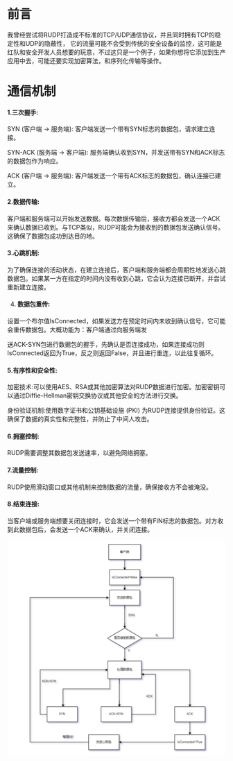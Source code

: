 # 前言

我曾经尝试将RUDP打造成不标准的TCP/UDP通信协议，并且同时拥有TCP的稳定性和UDP的隐蔽性， 它的流量可能不会受到传统的安全设备的监控，这可能是红队和安全开发人员想要的玩意，不过这只是一个例子，如果你想将它添加到生产应用中去，可能还要实现加密算法，和序列化传输等操作。

# 通信机制

#### 1.三次握手:

SYN (客户端 -> 服务端): 客户端发送一个带有SYN标志的数据包，请求建立连接。

SYN-ACK (服务端 -> 客户端): 服务端确认收到SYN，并发送带有SYN和ACK标志的数据包作为响应。

ACK (客户端 -> 服务端): 客户端发送一个带有ACK标志的数据包，确认连接已建立。

#### 2.数据传输:

客户端和服务端可以开始发送数据。每次数据传输后，接收方都会发送一个ACK来确认数据已收到。与TCP类似，RUDP可能会为接收到的数据包发送确认信号。这确保了数据包成功到达目的地。

#### 3.心跳机制:

为了确保连接的活动状态，在建立连接后，客户端和服务端都会周期性地发送心跳数据包。如果某一方在指定的时间内没有收到心跳，它会认为连接已断开，并尝试重新建立连接。

4. #### 数据包重传:

设置一个布尔值IsConnected，如果发送方在预定时间内未收到确认信号，它可能会重传数据包。大概功能为：客户端通过向服务端发

送ACK-SYN包进行数据包的握手，先确认是否连接成功，如果连接成功则IsConnected返回为True，反之则返回False，并且进行重连，以此往复循环。

#### 5.有序性和安全性:

加密技术:可以使用AES、RSA或其他加密算法对RUDP数据进行加密。加密密钥可以通过Diffie-Hellman密钥交换协议或其他安全的方法进行交换。

身份验证机制:使用数字证书和公钥基础设施 (PKI) 为RUDP连接提供身份验证。这确保了数据的真实性和完整性，并防止了中间人攻击。

#### 6.拥塞控制:

RUDP需要调整其数据包发送速率，以避免网络拥塞。

#### 7.流量控制:

RUDP使用滑动窗口或其他机制来控制数据的流量，确保接收方不会被淹没。

#### 8.结束连接:

当客户端或服务端想要关闭连接时，它会发送一个带有FIN标志的数据包。对方收到此数据包后，会发送一个ACK来确认，并关闭连接。

![](image\image-20230928233542193.png)